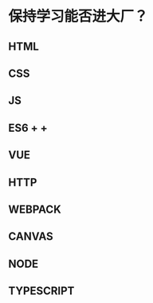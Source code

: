 # 保持学习能否进大厂？

## HTML

## CSS

## JS

## ES6 + +

## VUE

## HTTP

## WEBPACK

## CANVAS

## NODE

## TYPESCRIPT